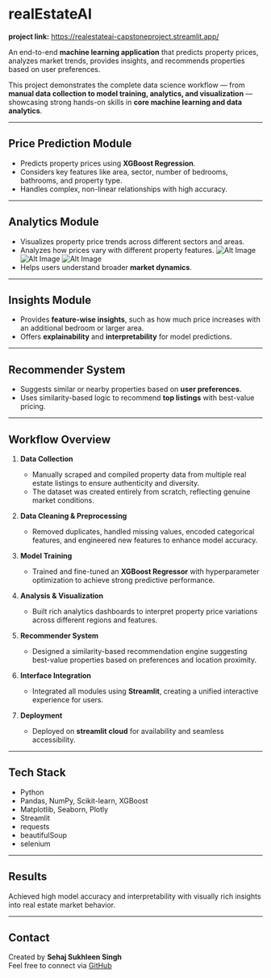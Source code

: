 # realEstateAI
**project link:** https://realestateai-capstoneproject.streamlit.app/

An end-to-end **machine learning application** that predicts property prices, analyzes market trends, provides insights, and recommends properties based on user preferences.  

This project demonstrates the complete data science workflow — from **manual data collection to model training, analytics, and visualization** — showcasing strong hands-on skills in **core machine learning and data analytics**.

---

## Price Prediction Module
- Predicts property prices using **XGBoost Regression**.
- Considers key features like area, sector, number of bedrooms, bathrooms, and property type.
- Handles complex, non-linear relationships with high accuracy.

---

## Analytics Module
- Visualizes property price trends across different sectors and areas.
- Analyzes how prices vary with different property features.
  ![Alt Image](https://github.com/sehajsukhleensingh/realEstateAI/blob/f6772a47af4a5f9f80aedd0c31872973f23ffe53/images/Screenshot%202025-10-29%20at%2012.37.25%E2%80%AFPM.png)
  ![Alt Image](https://github.com/sehajsukhleensingh/realEstateAI/blob/f6772a47af4a5f9f80aedd0c31872973f23ffe53/images/Screenshot%202025-10-29%20at%2012.37.41%E2%80%AFPM.png)
  ![Alt Image](https://github.com/sehajsukhleensingh/realEstateAI/blob/f6772a47af4a5f9f80aedd0c31872973f23ffe53/images/Screenshot%202025-10-29%20at%2012.37.51%E2%80%AFPM.png)
- Helps users understand broader **market dynamics**.

---

## Insights Module
- Provides **feature-wise insights**, such as how much price increases with an additional bedroom or larger area.
- Offers **explainability** and **interpretability** for model predictions.

---

## Recommender System
- Suggests similar or nearby properties based on **user preferences**.
- Uses similarity-based logic to recommend **top listings** with best-value pricing.

---

##  Workflow Overview

1. **Data Collection**  
   - Manually scraped and compiled property data from multiple real estate listings to ensure authenticity and diversity.  
   - The dataset was created entirely from scratch, reflecting genuine market conditions.

2. **Data Cleaning & Preprocessing**  
   - Removed duplicates, handled missing values, encoded categorical features, and engineered new features to enhance model accuracy.

3. **Model Training**  
   - Trained and fine-tuned an **XGBoost Regressor** with hyperparameter optimization to achieve strong predictive performance.

4. **Analysis & Visualization**  
   - Built rich analytics dashboards to interpret property price variations across different regions and features.

5. **Recommender System**  
   - Designed a similarity-based recommendation engine suggesting best-value properties based on preferences and location proximity.

6. **Interface Integration**  
   - Integrated all modules using **Streamlit**, creating a unified interactive experience for users.

7. **Deployment**  
   - Deployed on **streamlit cloud** for availability and seamless accessibility.

---

##  Tech Stack
- Python
- Pandas, NumPy, Scikit-learn, XGBoost
- Matplotlib, Seaborn, Plotly
- Streamlit
- requests
- beautifulSoup
- selenium
---

##  Results
Achieved high model accuracy and interpretability with visually rich insights into real estate market behavior.

---

##  Contact
Created by **Sehaj Sukhleen Singh**  
Feel free to connect via [GitHub](https://github.com/sehajsukhleensingh)

